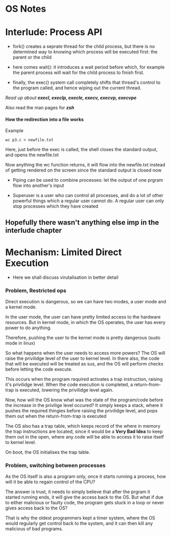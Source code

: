 # OS Notes

# Interlude: Process API

- fork() creates a seprate thread for the child process, but there is no determined way to knowing which process will be executed first: the parent or the child

- here comes wait(): it introduces a wait period before which, for example the parent process will wait for the child process to finish first.

- finally, the exec() system call completely shifts that thread's control to the program called, and hence wiping out the current thread.

*Read up about **execl, execlp, execle, execv, execvp, execvpe***

Also read the man pages for ***zsh***

#### How the redirection into a file works

Example
```
wc p3.c > newfile.txt
```

Here, just before the exec is called, the shell closes the standard output, and opens the newfile.txt

Now anything the wc function returns, it will flow into the newfile.txt instead of getting rendered on the screen since the standard output is closed now

- Piping can be used to combine processes: let the output of one prgram flow into another's input

- Superuser is a user who can control all processes, and do a lot of other powerful things which a regular user cannot do. A regular user can only stop processes which they have created

## Hopefully there wasn't anything else imp in the interlude chapter

# Mechanism: Limited Direct Execution

- Here we shall discuss virutalisation in better detail

### Problem, Restricted ops

Direct execution is dangerous, so we can have two modes, a user mode and a kernel mode. 

In the user mode, the user can have pretty limited access to the hardware resources. But in kernel mode, in which the OS operates, the user has every power to do anything.

Therefore, pushing the user to the kernel mode is pretty dangerous (sudo mode in linux)

So what happens when the user needs to access more powers? The OS will raise the privilidge level of the user to kernel level. In there also, the code that will be executed will be treated as sus, and the OS will perform checks before letting the code execute.

This occurs when the program required activates a trap instruction, raising it's privilidge level. When the code execution is completed, a return-from-trap is executed, lowering the privilidge level again.

Now, how will the OS know what was the state of the program/code before the increase in the privilige level occured? It simply keeps a stack, where it pushes the required thingies before raising the privilidge level, and pops them out when the return-from-trap is executed

The OS also has a trap table, which keeps record of the where in memory the trap instructions are located, since it would be a **Very Bad Idea** to keep them out in the open, where any code will be able to access it to raise itself to kernel level.

On boot, the OS initialises the trap table.

### Problem, switching between processes

As the OS itself is also a program only, once it starts running a process, how will it be able to regain control of the CPU?

The answer is trust, it needs to simply believe that after the prgram it started running ends, it will give the access back to the OS. But what if due to either malicious or faulty code, the program gets stuck in a loop or never gives access back to the OS?

That is why the oldest programmers kept a timer system, where the OS would regularly get control back to the system, and it can then kill any malicious of bad programs. 
